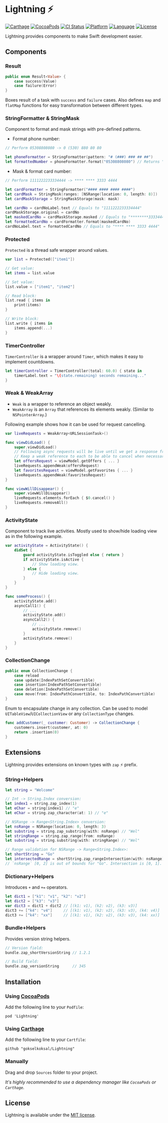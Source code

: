 # Lightning :zap:

[![Carthage](https://img.shields.io/badge/Carthage-compatible-4BC51D.svg?style=flat)](https://github.com/Carthage/Carthage)
[![CocoaPods](https://img.shields.io/cocoapods/v/Lightning.svg?style=flat)](http://cocoapods.org/pods/Lightning)
[![CI Status](http://img.shields.io/travis/gokselkoksal/Lightning.svg?style=flat)](https://travis-ci.org/gokselkoksal/Lightning)
[![Platform](https://img.shields.io/cocoapods/p/Lightning.svg?style=flat)](http://cocoadocs.org/docsets/Lightning)
[![Language](https://img.shields.io/badge/swift-4.0-orange.svg)](http://swift.org)
[![License](https://img.shields.io/badge/license-MIT-lightgrey.svg)](https://github.com/gokselkoksal/Lightning/blob/master/LICENSE)

Lightning provides components to make Swift development easier.

## Components

### Result
```swift
public enum Result<Value> {
    case success(Value)
    case failure(Error)
}
```
Boxes result of a task with `success` and `failure` cases. Also defines `map` and `flatMap` functions for easy transformation between different types.

### StringFormatter & StringMask
Component to format and mask strings with pre-defined patterns.

- Format phone number:
```swift
// Perform 05308808080 -> 0 (530) 880 80 80

let phoneFormatter = StringFormatter(pattern: "# (###) ### ## ##")
let formattedNumber = phoneFormatter.format("05308808080") // Returns "0 (530) 880 80 80"
```
- Mask & format card number:
```swift
// Perform 1111222233334444 -> **** **** 3333 4444

let cardFormatter = StringFormatter("#### #### #### ####")
let cardMask = StringMask(ranges: [NSRange(location: 0, length: 8)])
let cardMaskStorage = StringMaskStorage(mask: mask)

let cardNo = cardNoLabel.text // Equals to "1111222233334444"
cardMaskStorage.original = cardNo
let maskedCardNo = cardMaskStorage.masked // Equals to "********33334444"
let formattedCardNo = cardFormatter.format(maskedCardNo)
cardNoLabel.text = formattedCardNo // Equals to "**** **** 3333 4444"
```

### Protected
`Protected` is a thread safe wrapper around values.
```swift
var list = Protected(["item1"])

// Get value:
let items = list.value

// Set value:
list.value = ["item1", "item2"]

// Read block:
list.read { items in
    print(items)
}

// Write block:
list.write { items in
    items.append(...)
}
```

### TimerController
`TimerController` is a wrapper around `Timer`, which makes it easy to implement countdowns.
```swift
let timerController = TimerController(total: 60.0) { state in
    timerLabel.text = "\(state.remaining) seconds remaining..."
}
```

### Weak & WeakArray
- `Weak` is a wrapper to reference an object weakly.
- `WeakArray` is an `Array` that references its elements weakly. (Similar to `NSPointerArray`.)

Following example shows how it can be used for request cancelling.

```swift
var liveRequests = WeakArray<URLSessionTask>()

func viewDidLoad() {
    super.viewDidLoad()
    // Following async requests will be live until we get a response from server.
    // Keep a weak reference to each to be able to cancel when necessary.
    let offersRequest = viewModel.getOffers { ... }
    liveRequests.appendWeak(offersRequest)
    let favoritesRequest = viewModel.getFavorites { ... }
    liveRequests.appendWeak(favoritesRequest)
}

func viewWillDisappear() {
    super.viewWillDisappear()
    liveRequests.elements.forEach { $0.cancel() }
    liveRequests.removeAll()
}
```

### ActivityState
Component to track live activities. Mostly used to show/hide loading view as in the following example.

```swift
var activityState = ActivityState() {
    didSet {
        guard activityState.isToggled else { return }
        if activityState.isActive {
            // Show loading view.
        } else {
            // Hide loading view.
        }
    }
}

func someProcess() {
    activityState.add()
    asyncCall1() {
        // ...
        activityState.add()
        asyncCall2() {
            // ...
            activityState.remove()
        }
        activityState.remove()
    }
}
```
### CollectionChange
```swift
public enum CollectionChange {
    case reload
    case update(IndexPathSetConvertible)
    case insertion(IndexPathSetConvertible)
    case deletion(IndexPathSetConvertible)
    case move(from: IndexPathConvertible, to: IndexPathConvertible)
}
```
Enum to encapsulate change in any collection. Can be used to model `UITableView`/`UICollectionView` or any `CollectionType` changes.

```swift
func addCustomer(_ customer: Customer) -> CollectionChange {
    customers.insert(customer, at: 0)
    return .insertion(0)
}
```

## Extensions
Lightning provides extensions on known types with `zap` :zap: prefix.

### String+Helpers
```swift
let string = "Welcome"

// Int -> String.Index conversion:
let index1 = string.zap_index(1)
let eChar = string[index1] // "e"
let eChar = string.zap_character(at: 1) // "e"

// NSRange -> Range<String.Index> conversion:
let nsRange = NSRange(location: 0, length: 3)
let substring = string.zap_substring(with: nsRange) // "Wel"
let stringRange = string.zap_range(from: nsRange)
let substring = string.substring(with: stringRange) // "Wel"

// Range validation for NSRange -> Range<String.Index>:
let shortString = "Go"
let intersectedRange = shortString.zap_rangeIntersection(with: nsRange)
// `nsRange` [0, 2] is out of bounds for "Go". Intersection is [0, 1].
```

### Dictionary+Helpers
Introduces `+` and `+=` operators.
```swift
let dict1 = ["k1": "v1", "k2": "v2"]
let dict2 = ["k3": "v3"]
var dict3 = dict1 + dict2 // [(k1: v1), (k2: v2), (k3: v3)]
dict3 += ["k4": "v4"]     // [(k1: v1), (k2: v2), (k3: v3), (k4: v4)]
dict3 += ["k4": "xx"]     // [(k1: v1), (k2: v2), (k3: v3), (k4: xx)]
```

### Bundle+Helpers
Provides version string helpers.
```swift
// Version field:
bundle.zap_shortVersionString // 1.2.1

// Build field:
bundle.zap_versionString      // 345
```

## Installation

### Using [CocoaPods](https://github.com/CocoaPods/CocoaPods)
Add the following line to your `Podfile`:
```
pod 'Lightning'
```

### Using [Carthage](https://github.com/Carthage/Carthage)
Add the following line to your `Cartfile`:
```
github "gokselkoksal/Lightning"
```

### Manually
Drag and drop `Sources` folder to your project. 

*It's highly recommended to use a dependency manager like `CocoaPods` or `Carthage`.*

## License
Lightning is available under the [MIT license](https://github.com/gokselkoksal/Lightning/blob/master/LICENSE).
